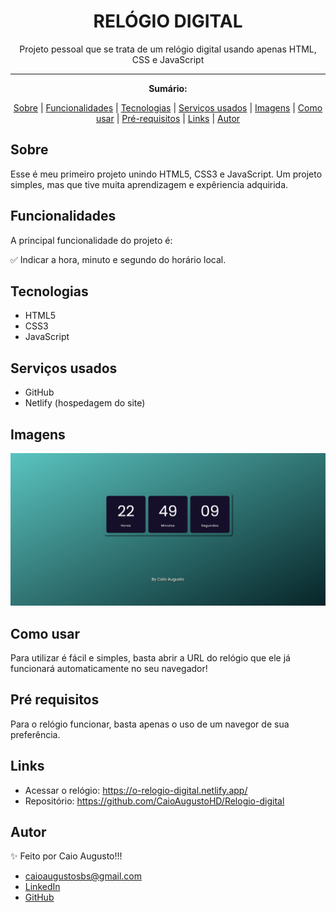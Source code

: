 <h1 align="center">RELÓGIO DIGITAL</h1>
<p align="center">Projeto pessoal que se trata de um relógio digital usando apenas HTML, CSS e JavaScript</p>

---

**<p align="center">Sumário:</p>**
<p align="center">
<a href="#sobre">Sobre</a> |
<a href="#funcionalidades">Funcionalidades</a> |
<a href="#tecnologias">Tecnologias</a> |
<a href="#serviços-usados">Serviços usados</a> |
<a href="#imagens">Imagens</a> |
<a href="#como-usar">Como usar</a> |
<a href="#pré-requisitos">Pré-requisitos</a> |
<a href="links">Links</a> |
<a href="#autor">Autor</a></p>



## Sobre
Esse é meu primeiro projeto unindo HTML5, CSS3 e JavaScript. Um projeto simples, mas que tive muita aprendizagem e expêriencia adquirida.


## Funcionalidades
A principal funcionalidade do projeto é:

✅ Indicar a hora, minuto e segundo do horário local.

## Tecnologias
* HTML5
* CSS3
* JavaScript


## Serviços usados
* GitHub
* Netlify (hospedagem do site)


## Imagens
<img src="img/imagemrelogio.png" alt="captura de tela do projeto em execução">


## Como usar
Para utilizar é fácil e simples, basta abrir a URL do relógio que ele já funcionará automaticamente no seu navegador!


## Pré requisitos
Para o relógio funcionar, basta apenas o uso de um navegor de sua preferência.


## Links
* Acessar o relógio: https://o-relogio-digital.netlify.app/
* Repositório: https://github.com/CaioAugustoHD/Relogio-digital


## Autor
✨ Feito por Caio Augusto!!!

* caioaugustosbs@gmail.com
* <a href="https://www.linkedin.com/in/caio-augusto-cap/" target=”_blank”>LinkedIn</a>
* <a href="https://github.com/CaioAugustoHD" target=”_blank”>GitHub</a>
